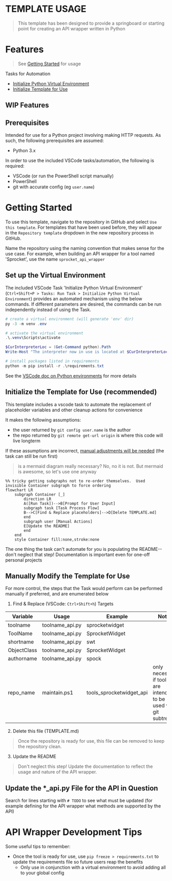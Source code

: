 # TEMPLATE USAGE
> This template has been designed to provide a springboard or starting point for creating an API wrapper written in Python

# Features
> See [Getting Started](#Getting-Started) for usage

Tasks for Automation
* [Initialize Python Virtual Environment](##Set-up-the-Virtual-Environment)
* [Initialize Template for Use](##Initialize-the-Template-for-Use-(recommended))

## WIP Features


## Prerequisites
Intended for use for a Python project involving making HTTP requests.  As such, the following prerequisites are assumed:
* Python 3.x

In order to use the included VSCode tasks/automation, the following is required:
* VSCode (or run the PowerShell script manually)
* PowerShell
* git with accurate config (eg `user.name`)

# Getting Started

To use this template, navigate to the repository in GitHub and select `Use this template`.  For templates that have been used before, they will appear in the `Repository template` dropdown in the new repository process in GitHub.

Name the repository using the naming convention that makes sense for the use case.  For example, when building an API wrapper for a tool named 'Sprocket', use the name `sprocket_api_wrapper`

## Set up the Virtual Environment

The included VSCode Task 'Initialize Python Virtual Environment' (`Ctrl+Shift+P > Tasks: Run Task > Initialize Python Virtual Environment`) provides an automated mechanism using the below commands.  If different parameters are desired, the commands can be run independently instead of using the Task.

```powershell
# create a virtual environment (will generate 'env' dir)
py -3 -m venv .env

# activate the virtual environment
.\.venv\Scripts\activate

$CurInterpreterLoc = (Get-Command python).Path
Write-Host "The interpreter now in use is located at $CurInterpreterLoc"

# install packages listed in requirements
python -m pip install -r .\requirements.txt
```

See the [VSCode doc on Python environments](https://code.visualstudio.com/docs/python/environments) for more details

## Initialize the Template for Use (recommended)

This template includes a vscode task to automate the replacement of placeholder variables and other cleanup actions for convenience

It makes the following assumptions:
* the user returned by `git config user.name` is the author
* the repo returned by `git remote get-url origin` is where this code will live longterm

If these assumptions are incorrect, [manual adjustments will be needed](#Manually-Modify-the-Template-for-Use) (the task can still be run first)

> is a mermaid diagram really necessary?  No, no it is not.  But mermaid is awesome, so let's use one anyway

```mermaid
%% tricky getting subgraphs not to re-order themselves.  Used invisible Container subgraph to force ordering
flowchart LR
    subgraph Container [_]
        direction LR
        A([Run Task])-->B[Prompt for User Input]
        subgraph task [Task Process Flow]
        B-->C[Find & Replace placeholders]-->D[Delete TEMPLATE.md]
        end
        subgraph user [Manual Actions]
        E[Update the README]
        end
    end
    style Container fill:none,stroke:none
```

The one thing the task can't automate for you is populating the README--don't neglect that step!  Documentation is important even for one-off personal projects

## Manually Modify the Template for Use

For more control, the steps that the Task would perform can be performed manually if preferred, and are enumerated below

1. Find & Replace (VSCode: `Ctrl+Shift+h`) Targets

| Variable | Usage | Example | Notes |
|--|--|--|--|
| toolname | toolname_api.py| sprocketwidget ||
| ToolName | toolname_api.py| SprocketWidget ||
| shortname | toolname_api.py| swt ||
| ObjectClass | toolname_api.py| SprocketWidget ||
| authorname | toolname_api.py| spock ||
| repo_name | maintain.ps1 | tools_sprocketwidget_api | only necessary if tools are intended to be used via git subtrees |

2. Delete this file (TEMPLATE.md)

> Once the repository is ready for use, this file can be removed to keep the repository clean.

3. Update the README

> Don't neglect this step!  Update the documentation to reflect the usage and nature of the API wrapper.

## Update the *_api.py File for the API in Question

Search for lines starting with `# TODO` to see what must be updated (for example defining for the API wrapper what methods are supported by the API)

# API Wrapper Development Tips

Some useful tips to remember:

* Once the tool is ready for use, use `pip freeze > requirements.txt` to update the requirements file so future users reap the benefits
    * Only use in conjunction with a virtual environment to avoid adding all to your global config